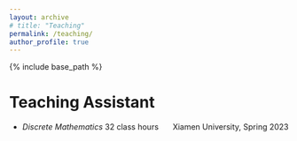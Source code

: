 ```yaml
---
layout: archive
# title: "Teaching"
permalink: /teaching/
author_profile: true
---
```


{% include base_path %}

# Teaching Assistant
- *Discrete Mathematics* 32 class hours <span style="float:right"> Xiamen University, Spring 2023</span>